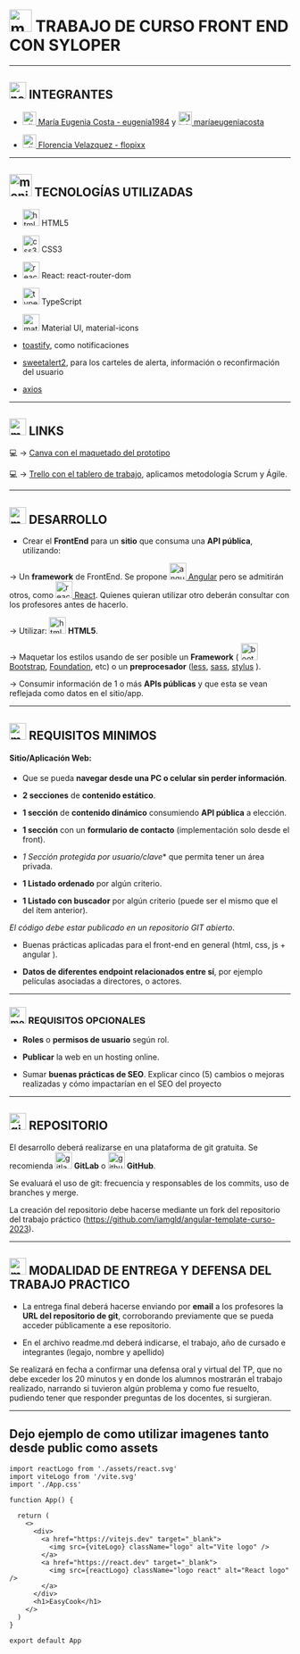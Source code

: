# <img width="40" height="40" src="https://img.icons8.com/plasticine/40/monitor.png" alt="monitor"/> TRABAJO DE CURSO FRONT END CON SYLOPER

---

## <img width="30" height="30" src="https://img.icons8.com/dotty/30/name-tag-woman-horizontal.png" alt="name-tag-woman-horizontal"/> INTEGRANTES

- [<img width="24" height="24" src="https://img.icons8.com/material-sharp/24/github.png" alt="github icon"/> María Eugenia Costa - eugenia1984](https://github.com/eugenia1984) y [<img width="24" height="24" src="https://img.icons8.com/color/24/linkedin.png" alt="linkedin icon"/> maríaeugeniacosta](https://www.linkedin.com/in/mar%C3%ADaeugeniacosta/)

- [<img width="24" height="24" src="https://img.icons8.com/material-sharp/24/github.png" alt="github icon"/> Florencia Velazquez - flopixx](https://github.com/flopixx)


---

## <img width="40" height="40" src="https://img.icons8.com/plasticine/40/monitor.png" alt="monitor"/>    TECNOLOGÍAS UTILIZADAS


- <img width="30" height="30" src="https://img.icons8.com/color/30/html-5--v1.png" alt="html5 icon"/> HTML5

-  <img width="30" height="30" src="https://img.icons8.com/color/30/css3.png" alt="css3 icon"/> CSS3

- <img width="30" height="30" src="https://img.icons8.com/officel/30/react.png" alt="react icon"/> React: react-router-dom

- <img width="30" height="30" src="https://img.icons8.com/color/30/typescript.png" alt="typescript icon"/> TypeScript

- <img width="30" height="30" src="https://img.icons8.com/color/30/material-ui.png" alt="material-ui icon"/> Material UI, material-icons

- [toastify](https://fkhadra.github.io/react-toastify/introduction), como notificaciones

- [sweetalert2](https://sweetalert2.github.io/), para los carteles de alerta, información o reconfirmación del usuario

- [axios](https://axios-http.com/docs/intro)

---

## <img width="30" height="30" src="https://img.icons8.com/plasticine/30/monitor.png" alt="monitor"/>  LINKS

💻 -> [Canva con el maquetado del prototipo](https://www.canva.com/design/DAFiuea8ges/_sspazzLlNLHfqRZ10OZDQ/edit)

:computer: -> [Trello con el tablero de trabajo](https://trello.com/b/edIbjVfI/easy-cook), aplicamos metodología Scrum y Ágile.

---

## <img width="30" height="30" src="https://img.icons8.com/plasticine/30/monitor.png" alt="monitor"/>  DESARROLLO

- Crear el **FrontEnd** para un **sitio** que consuma una **API pública**, utilizando:

-> Un **framework** de FrontEnd. Se propone [<img width="30" height="30" src="https://img.icons8.com/color/30/angularjs.png" alt="angularjs icon"/> Angular](https://angular.io/) pero se admitirán otros, como [<img width="30" height="30" src="https://img.icons8.com/officel/30/react.png" alt="react icon"/> React](https://react.dev/). Quienes quieran utilizar otro deberán consultar con los profesores antes de hacerlo.

-> Utilizar: <img width="30" height="30" src="https://img.icons8.com/color/30/html-5--v1.png" alt="html5 icon"/> **HTML5**.

-> Maquetar los estilos usando de ser posible un **Framework** ( [<img width="30" height="30" src="https://img.icons8.com/color/30/bootstrap.png" alt="bootstrap icon"/> Bootstrap](https://getbootstrap.com/), [Foundation](https://get.foundation/), etc) o un **preprocesador** ([less](https://lesscss.org/), [sass](https://sass-lang.com/), [stylus](https://stylus-lang.com/) ).

-> Consumir información de 1 o más **APIs públicas** y que esta se vean reflejada como datos en el sitio/app.

---

## <img width="30" height="30" src="https://img.icons8.com/plasticine/30/monitor.png" alt="monitor"/> REQUISITOS MINIMOS

#### Sitio/Aplicación Web:

- Que se pueda **navegar desde una PC o celular sin perder información**.

- **2 secciones** de **contenido estático**.

- **1 sección** de **contenido dinámico** consumiendo **API pública** a elección.

- **1 sección** con un **formulario de contacto** (implementación solo desde el front).

- *1 Sección protegida por usuario/clave** que permita tener un área privada.

- **1 Listado ordenado** por algún criterio.

- **1 Listado con buscador** por algún criterio (puede ser el mismo que el del ítem anterior).

*El código debe estar publicado en un repositorio GIT abierto*.

- Buenas prácticas aplicadas para el front-end en general (html, css, js + angular ).

- **Datos de diferentes endpoint relacionados entre sí**, por ejemplo películas asociadas a directores, o actores.

---

### <img width="30" height="30" src="https://img.icons8.com/plasticine/30/monitor.png" alt="monitor"/> REQUISITOS OPCIONALES

- **Roles** o **permisos de usuario** según rol.

- **Publicar** la web en un hosting online.

- Sumar **buenas prácticas de SEO**. Explicar cinco (5) cambios o mejoras realizadas y cómo impactarían en el SEO del proyecto

---

## <img width="30" height="30" src="https://img.icons8.com/bubbles/30/github.png" alt="github"/> REPOSITORIO

El desarrollo deberá realizarse en una plataforma de git gratuita. Se recomienda <img width="30" height="30" src="https://img.icons8.com/color/30/gitlab.png" alt="gitlab icon"/> **GitLab** o <img width="30" height="30" src="https://img.icons8.com/ios-filled/30/github.png" alt="github icon"/> **GitHub**.

Se evaluará el uso de git: frecuencia y responsables de los commits, uso de branches y merge.

La creación del repositorio debe hacerse mediante un fork del repositorio del trabajo práctico (https://github.com/iamgld/angular-template-curso-2023).

----

## <img width="30" height="30" src="https://img.icons8.com/plasticine/30/monitor.png" alt="monitor"/> MODALIDAD DE ENTREGA Y DEFENSA DEL TRABAJO PRACTICO

- La entrega final deberá hacerse enviando por **email** a los profesores la **URL del repositorio de git**, corroborando previamente que se pueda acceder públicamente a ese repositorio.

- En el archivo readme.md deberá indicarse, el trabajo, año de cursado e integrantes (legajo, nombre y apellido)

Se realizará en fecha a confirmar una defensa oral y virtual del TP, que no debe exceder los 20 minutos y en donde los alumnos mostrarán el trabajo realizado, narrando si tuvieron algún problema y como fue resuelto, pudiendo tener que responder preguntas de los docentes, si surgieran.



---

## Dejo ejemplo de como utilizar imagenes tanto desde public como assets

```TSX
import reactLogo from './assets/react.svg'
import viteLogo from '/vite.svg'
import './App.css'

function App() {

  return (
    <>
      <div>
        <a href="https://vitejs.dev" target="_blank">
          <img src={viteLogo} className="logo" alt="Vite logo" />
        </a>
        <a href="https://react.dev" target="_blank">
          <img src={reactLogo} className="logo react" alt="React logo" />
        </a>
      </div>
      <h1>EasyCook</h1>
    </>
  )
}

export default App
```